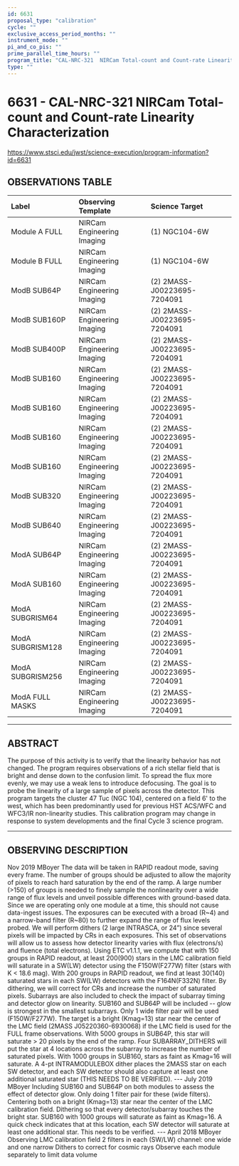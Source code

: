 ```yaml
---
id: 6631
proposal_type: "calibration"
cycle: ""
exclusive_access_period_months: ""
instrument_mode: ""
pi_and_co_pis: ""
prime_parallel_time_hours: ""
program_title: "CAL-NRC-321  NIRCam Total-count and Count-rate Linearity Characterization"
type: ""
---
```

# 6631 - CAL-NRC-321  NIRCam Total-count and Count-rate Linearity Characterization
https://www.stsci.edu/jwst/science-execution/program-information?id=6631
## OBSERVATIONS TABLE
| Label             | Observing Template           | Science Target                |
| :---------------- | :--------------------------- | :---------------------------- |
| Module A FULL     | NIRCam Engineering Imaging   | (1) NGC104-6W                 |
| Module B FULL     | NIRCam Engineering Imaging   | (1) NGC104-6W                 |
| ModB SUB64P       | NIRCam Engineering Imaging   | (2) 2MASS-J00223695-7204091   |
| ModB SUB160P      | NIRCam Engineering Imaging   | (2) 2MASS-J00223695-7204091   |
| ModB SUB400P      | NIRCam Engineering Imaging   | (2) 2MASS-J00223695-7204091   |
| ModB SUB160       | NIRCam Engineering Imaging   | (2) 2MASS-J00223695-7204091   |
| ModB SUB160       | NIRCam Engineering Imaging   | (2) 2MASS-J00223695-7204091   |
| ModB SUB160       | NIRCam Engineering Imaging   | (2) 2MASS-J00223695-7204091   |
| ModB SUB160       | NIRCam Engineering Imaging   | (2) 2MASS-J00223695-7204091   |
| ModB SUB320       | NIRCam Engineering Imaging   | (2) 2MASS-J00223695-7204091   |
| ModB SUB640       | NIRCam Engineering Imaging   | (2) 2MASS-J00223695-7204091   |
| ModA SUB64P       | NIRCam Engineering Imaging   | (2) 2MASS-J00223695-7204091   |
| ModA SUB160       | NIRCam Engineering Imaging   | (2) 2MASS-J00223695-7204091   |
| ModA SUBGRISM64   | NIRCam Engineering Imaging   | (2) 2MASS-J00223695-7204091   |
| ModA SUBGRISM128  | NIRCam Engineering Imaging   | (2) 2MASS-J00223695-7204091   |
| ModA SUBGRISM256  | NIRCam Engineering Imaging   | (2) 2MASS-J00223695-7204091   |
| ModA FULL MASKS   | NIRCam Engineering Imaging   | (2) 2MASS-J00223695-7204091   |

---

## ABSTRACT

The purpose of this activity is to verify that the linearity behavior has not changed. The program requires observations of a rich stellar field that is bright and dense down to the confusion limit. To spread the flux more evenly, we may use a weak lens to introduce defocusing. The goal is to probe the linearity of a large sample of pixels across the detector. This program targets the cluster 47 Tuc (NGC 104), centered on a field 6' to the west, which has been predominantly used for previous HST ACS/WFC and WFC3/IR non-linearity studies.
This calibration program may change in response to system developments and the final Cycle 3 science program.

---

## OBSERVING DESCRIPTION

Nov 2019 MBoyer
The data will be taken in RAPID readout mode, saving every frame. The number of groups should be adjusted to allow the majority of pixels to reach hard saturation by the end of the ramp. A large number (>150) of groups is needed to finely sample the nonlinearity over a wide range of flux levels and unveil possible differences with ground-based data. Since we are operating only one module at a time, this should not cause data-ingest issues. The exposures can be executed with a broad (R~4) and a narrow-band filter (R~80) to further expand the range of flux levels probed. We will perform dithers (2 large INTRASCA, or 24”) since several pixels will be impacted by CRs in each exposures. This set of observations will allow us to assess how detector linearity varies with flux (electrons/s) and fluence (total electrons).
Using ETC v1.1.1, we compute that with 150 groups in RAPID readout, at least 200(900) stars in the LMC calibration field will saturate in a SW(LW) detector using the F150W(F277W) filter (stars with K < 18.6 mag). With 200 groups in RAPID readout, we find at least 30(140) saturated stars in each SW(LW) detectors with the F164N(F332N) filter. By dithering, we will correct for CRs and increase the number of saturated pixels.
Subarrays are also included to check the impact of subarray timing and detector glow on linearity. SUB160 and SUB64P will be included -- glow is strongest in the smallest subarrays. Only 1 wide filter pair will be used (F150W/F277W). The target is a bright (Kmag=13) star near the center of the LMC field (2MASS J05220360-6930068) if the LMC field is used for the FULL frame observations. With 5000 groups in SUB64P, this star will saturate > 20 pixels by the end of the ramp. Four SUBARRAY_DITHERS will put the star at 4 locations across the subarray to increase the number of saturated pixels. With 1000 groups in SUB160, stars as faint as Kmag=16 will saturate. A 4-pt INTRAMODULEBOX dither places the 2MASS star on each SW detector, and each SW detector should also capture at least one additional saturated star (THIS NEEDS TO BE VERIFIED).
--- July 2019 MBoyer
Including SUB160 and SUB64P on both modules to assess the effect of detector glow. Only doing 1 filter pair for these (wide filters). Centering both on a bright (Kmag=13) star near the center of the LMC calibration field. Dithering so that every detector/subarray touches the bright star. SUB160 with 1000 groups will saturate as faint as Kmag=16. A quick check indicates that at this location, each SW detector will saturate at least one additional star. This needs to be verified.
--- April 2018 MBoyer
Observing LMC calibration field
2 filters in each (SW/LW) channel: one wide and one narrow
Dithers to correct for cosmic rays
Observe each module separately to limit data volume